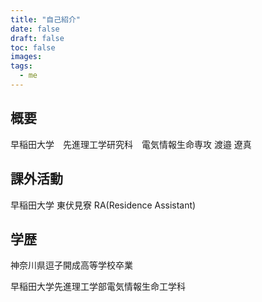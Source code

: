 ```yaml
---
title: "自己紹介"
date: false
draft: false
toc: false
images:
tags:
  - me
---
```

## 概要


早稲田大学　先進理工学研究科　電気情報生命専攻
渡邉 遼真

## 課外活動

早稲田大学 東伏見寮 RA(Residence Assistant)

## 学歴

神奈川県逗子開成高等学校卒業

早稲田大学先進理工学部電気情報生命工学科